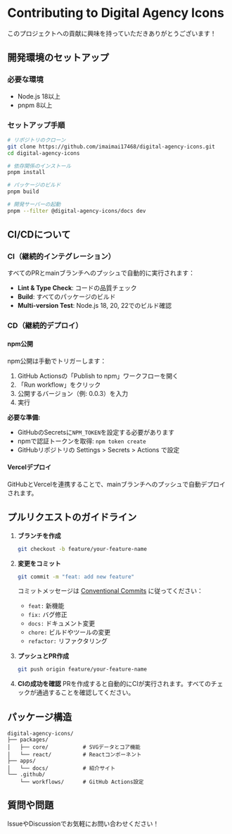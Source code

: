 # Contributing to Digital Agency Icons

このプロジェクトへの貢献に興味を持っていただきありがとうございます！

## 開発環境のセットアップ

### 必要な環境

- Node.js 18以上
- pnpm 8以上

### セットアップ手順

```bash
# リポジトリのクローン
git clone https://github.com/imaimai17468/digital-agency-icons.git
cd digital-agency-icons

# 依存関係のインストール
pnpm install

# パッケージのビルド
pnpm build

# 開発サーバーの起動
pnpm --filter @digital-agency-icons/docs dev
```

## CI/CDについて

### CI（継続的インテグレーション）

すべてのPRとmainブランチへのプッシュで自動的に実行されます：

- **Lint & Type Check**: コードの品質チェック
- **Build**: すべてのパッケージのビルド
- **Multi-version Test**: Node.js 18, 20, 22でのビルド確認

### CD（継続的デプロイ）

#### npm公開

npm公開は手動でトリガーします：

1. GitHub Actionsの「Publish to npm」ワークフローを開く
2. 「Run workflow」をクリック
3. 公開するバージョン（例: 0.0.3）を入力
4. 実行

**必要な準備:**
- GitHubのSecretsに`NPM_TOKEN`を設定する必要があります
- npmで認証トークンを取得: `npm token create`
- GitHubリポジトリの Settings > Secrets > Actions で設定

#### Vercelデプロイ

GitHubとVercelを連携することで、mainブランチへのプッシュで自動デプロイされます。

## プルリクエストのガイドライン

1. **ブランチを作成**
   ```bash
   git checkout -b feature/your-feature-name
   ```

2. **変更をコミット**
   ```bash
   git commit -m "feat: add new feature"
   ```

   コミットメッセージは [Conventional Commits](https://www.conventionalcommits.org/) に従ってください：
   - `feat:` 新機能
   - `fix:` バグ修正
   - `docs:` ドキュメント変更
   - `chore:` ビルドやツールの変更
   - `refactor:` リファクタリング

3. **プッシュとPR作成**
   ```bash
   git push origin feature/your-feature-name
   ```

4. **CIの成功を確認**
   PRを作成すると自動的にCIが実行されます。すべてのチェックが通過することを確認してください。

## パッケージ構造

```
digital-agency-icons/
├── packages/
│   ├── core/           # SVGデータとコア機能
│   └── react/          # Reactコンポーネント
├── apps/
│   └── docs/           # 紹介サイト
└── .github/
    └── workflows/      # GitHub Actions設定
```

## 質問や問題

IssueやDiscussionでお気軽にお問い合わせください！
